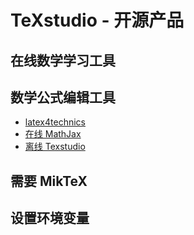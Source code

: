 # TeXstudio - 开源产品

## 在线数学学习工具

## 数学公式编辑工具

- [latex4technics](https://www.latex4technics.com/)
- [在线 MathJax](https://www.mathjax.org)
- [离线 Texstudio](http://texstudio.sourceforge.net/)

## 需要 MikTeX

## 设置环境变量
